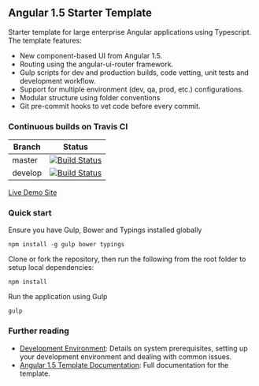 ## Angular 1.5 Starter Template
Starter template for large enterprise Angular applications using Typescript. The template features:
* New component-based UI from Angular 1.5.
* Routing using the angular-ui-router framework.
* Gulp scripts for dev and production builds, code vetting, unit tests and development workflow.
* Support for multiple environment (dev, qa, prod, etc.) configurations.
* Modular structure using folder conventions
* Git pre-commit hooks to vet code before every commit.

### Continuous builds on Travis CI
| Branch | Status |
| ------ | ------ |
| master | [![Build Status](https://travis-ci.org/angular-template/ng1-template.svg?branch=master)](https://travis-ci.org/angular-template/ng1-template) |
| develop | [![Build Status](https://travis-ci.org/angular-template/ng1-template.svg?branch=develop)](https://travis-ci.org/angular-template/ng1-template) |

[Live Demo Site](https://ng1-template.firebaseapp.com/)

### Quick start
Ensure you have Gulp, Bower and Typings installed globally
```shell
npm install -g gulp bower typings
```

Clone or fork the repository, then run the following from the root folder to setup local dependencies:
```shell
npm install
```

Run the application using Gulp
```shell
gulp
```

### Further reading
* [Development Environment](https://github.com/angular-template/docs/wiki/Development-Environment): Details on system prerequisites, setting up your development environment and dealing with common issues.
* [Angular 1.5 Template Documentation](): Full documentation for the template.
